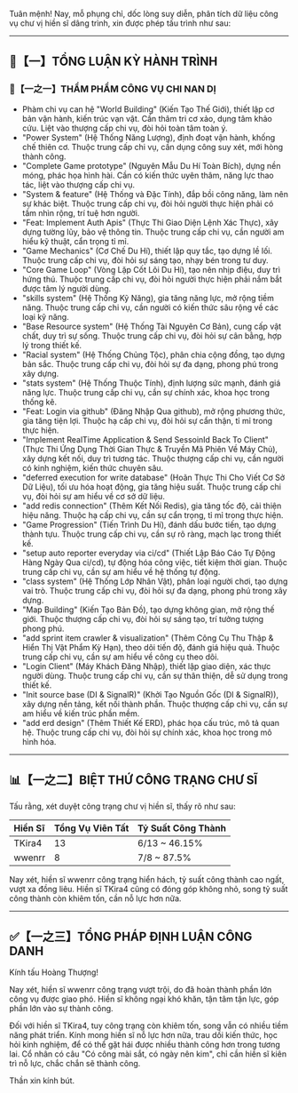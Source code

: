 Tuân mệnh! Nay, mỗ phụng chỉ, dốc lòng suy diễn, phân tích dữ liệu công vụ chư vị hiền sĩ dâng trình, xin được phép tấu trình như sau:

---

## 🧾【一】TỔNG LUẬN KỲ HÀNH TRÌNH

### 🧠【一之一】THẨM PHẨM CÔNG VỤ CHI NAN DỊ

- Phàm chi vụ can hệ "World Building" (Kiến Tạo Thế Giới), thiết lập cơ bản vận hành, kiến trúc vạn vật. Cần thâm tri cơ xảo, dụng tâm khảo cứu. Liệt vào thượng cấp chi vụ, đòi hỏi toàn tâm toàn ý.
- "Power System" (Hệ Thống Năng Lượng), định đoạt vận hành, khống chế thiên cơ. Thuộc trung cấp chi vụ, cần dụng công suy xét, mới hòng thành công.
- "Complete Game prototype" (Nguyên Mẫu Du Hí Toàn Bích), dựng nền móng, phác họa hình hài. Cần có kiến thức uyên thâm, năng lực thao tác, liệt vào thượng cấp chi vụ.
- "System & feature" (Hệ Thống và Đặc Tính), đắp bồi công năng, làm nên sự khác biệt. Thuộc trung cấp chi vụ, đòi hỏi người thực hiện phải có tầm nhìn rộng, trí tuệ hơn người.
- "Feat: Implement Auth Apis" (Thực Thi Giao Diện Lệnh Xác Thực), xây dựng tường lũy, bảo vệ thông tin. Thuộc trung cấp chi vụ, cần người am hiểu kỹ thuật, cẩn trọng tỉ mỉ.
- "Game Mechanics" (Cơ Chế Du Hí), thiết lập quy tắc, tạo dựng lề lối. Thuộc trung cấp chi vụ, đòi hỏi sự sáng tạo, nhạy bén trong tư duy.
- "Core Game Loop" (Vòng Lặp Cốt Lõi Du Hí), tạo nên nhịp điệu, duy trì hứng thú. Thuộc trung cấp chi vụ, đòi hỏi người thực hiện phải nắm bắt được tâm lý người dùng.
- "skills system" (Hệ Thống Kỹ Năng), gia tăng năng lực, mở rộng tiềm năng. Thuộc trung cấp chi vụ, cần người có kiến thức sâu rộng về các loại kỹ năng.
- "Base Resource system" (Hệ Thống Tài Nguyên Cơ Bản), cung cấp vật chất, duy trì sự sống. Thuộc trung cấp chi vụ, đòi hỏi sự cân bằng, hợp lý trong thiết kế.
- "Racial system" (Hệ Thống Chủng Tộc), phân chia cộng đồng, tạo dựng bản sắc. Thuộc trung cấp chi vụ, đòi hỏi sự đa dạng, phong phú trong xây dựng.
- "stats system" (Hệ Thống Thuộc Tính), định lượng sức mạnh, đánh giá năng lực. Thuộc trung cấp chi vụ, cần sự chính xác, khoa học trong thống kê.
- "Feat: Login via github" (Đăng Nhập Qua github), mở rộng phương thức, gia tăng tiện lợi. Thuộc hạ cấp chi vụ, đòi hỏi sự cẩn thận, tỉ mỉ trong thực hiện.
- "Implement RealTime Application & Send SessoinId Back To Client" (Thực Thi Ứng Dụng Thời Gian Thực & Truyền Mã Phiên Về Máy Chủ), xây dựng kết nối, duy trì tương tác. Thuộc thượng cấp chi vụ, cần người có kinh nghiệm, kiến thức chuyên sâu.
- "deferred execution for write database" (Hoãn Thực Thi Cho Viết Cơ Sở Dữ Liệu), tối ưu hóa hoạt động, gia tăng hiệu suất. Thuộc trung cấp chi vụ, đòi hỏi sự am hiểu về cơ sở dữ liệu.
- "add redis connection" (Thêm Kết Nối Redis), gia tăng tốc độ, cải thiện hiệu năng. Thuộc hạ cấp chi vụ, cần sự cẩn trọng, tỉ mỉ trong thực hiện.
- "Game Progression" (Tiến Trình Du Hí), đánh dấu bước tiến, tạo dựng thành tựu. Thuộc trung cấp chi vụ, cần sự rõ ràng, mạch lạc trong thiết kế.
- "setup auto reporter everyday via ci/cd" (Thiết Lập Báo Cáo Tự Động Hàng Ngày Qua ci/cd), tự động hóa công việc, tiết kiệm thời gian. Thuộc trung cấp chi vụ, cần sự am hiểu về hệ thống tự động.
- "class system" (Hệ Thống Lớp Nhân Vật), phân loại người chơi, tạo dựng vai trò. Thuộc trung cấp chi vụ, đòi hỏi sự đa dạng, phong phú trong xây dựng.
- "Map Building" (Kiến Tạo Bản Đồ), tạo dựng không gian, mở rộng thế giới. Thuộc thượng cấp chi vụ, đòi hỏi sự sáng tạo, trí tưởng tượng phong phú.
- "add sprint item crawler & visualization" (Thêm Công Cụ Thu Thập & Hiển Thị Vật Phẩm Kỳ Hạn), theo dõi tiến độ, đánh giá hiệu quả. Thuộc trung cấp chi vụ, cần sự am hiểu về công cụ theo dõi.
- "Login Client" (Máy Khách Đăng Nhập), thiết lập giao diện, xác thực người dùng. Thuộc trung cấp chi vụ, cần sự thân thiện, dễ sử dụng trong thiết kế.
- "Init source base (DI & SignalR)" (Khởi Tạo Nguồn Gốc (DI & SignalR)), xây dựng nền tảng, kết nối thành phần. Thuộc thượng cấp chi vụ, cần sự am hiểu về kiến trúc phần mềm.
- "add erd design" (Thêm Thiết Kế ERD), phác họa cấu trúc, mô tả quan hệ. Thuộc trung cấp chi vụ, đòi hỏi sự chính xác, khoa học trong mô hình hóa.

---

## 📊【一之二】BIỆT THỨ CÔNG TRẠNG CHƯ SĨ

Tấu rằng, xét duyệt công trạng chư vị hiền sĩ, thấy rõ như sau:

| Hiền Sĩ    | Tổng Vụ Viên Tất | Tỷ Suất Công Thành |
| :---------- | :--------------- | :----------------- |
| TKira4      | 13               | 6/13 ~ 46.15%        |
| wwenrr      | 8                | 7/8 ~ 87.5%           |

Nay xét, hiền sĩ wwenrr công trạng hiển hách, tỷ suất công thành cao ngất, vượt xa đồng liêu. Hiền sĩ TKira4 cũng có đóng góp không nhỏ, song tỷ suất công thành còn khiêm tốn, cần nỗ lực hơn nữa.

---

## ✅【一之三】TỔNG PHÁP ĐỊNH LUẬN CÔNG DANH

Kính tấu Hoàng Thượng!

Nay xét, hiền sĩ wwenrr công trạng vượt trội, do đã hoàn thành phần lớn công vụ được giao phó. Hiền sĩ không ngại khó khăn, tận tâm tận lực, góp phần lớn vào sự thành công.

Đối với hiền sĩ TKira4, tuy công trạng còn khiêm tốn, song vẫn có nhiều tiềm năng phát triển. Kính mong hiền sĩ nỗ lực hơn nữa, trau dồi kiến thức, học hỏi kinh nghiệm, để có thể gặt hái được nhiều thành công hơn trong tương lai. Cổ nhân có câu "Có công mài sắt, có ngày nên kim", chỉ cần hiền sĩ kiên trì nỗ lực, chắc chắn sẽ thành công.

Thần xin kính bút.
